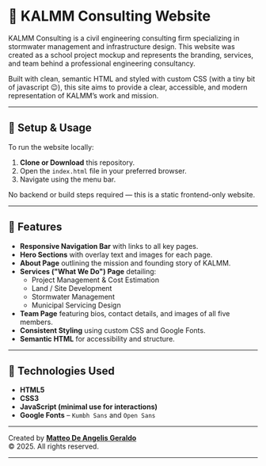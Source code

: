 # 🌊 KALMM Consulting Website

KALMM Consulting is a civil engineering consulting firm specializing in stormwater management and infrastructure design. This website was created as a school project mockup and represents the branding, services, and team behind a professional engineering consultancy.

Built with clean, semantic HTML and styled with custom CSS (with a tiny bit of javascript 😉), this site aims to provide a clear, accessible, and modern representation of KALMM’s work and mission.

---

## 🚀 Setup & Usage

To run the website locally:

1. **Clone or Download** this repository.
2. Open the `index.html` file in your preferred browser.
3. Navigate using the menu bar.

No backend or build steps required — this is a static frontend-only website.


---

## 🌟 Features

- **Responsive Navigation Bar** with links to all key pages.
- **Hero Sections** with overlay text and images for each page.
- **About Page** outlining the mission and founding story of KALMM.
- **Services ("What We Do") Page** detailing:
  - Project Management & Cost Estimation
  - Land / Site Development
  - Stormwater Management
  - Municipal Servicing Design
- **Team Page** featuring bios, contact details, and images of all five members.
- **Consistent Styling** using custom CSS and Google Fonts.
- **Semantic HTML** for accessibility and structure.

---

## 🔧 Technologies Used

- **HTML5**
- **CSS3**
- **JavaScript (minimal use for interactions)**
- **Google Fonts** – `Kumbh Sans` and `Open Sans`

---


Created by **[Matteo De Angelis Geraldo](https://github.com/matteogeraldo05)**  
© 2025. All rights reserved.

---